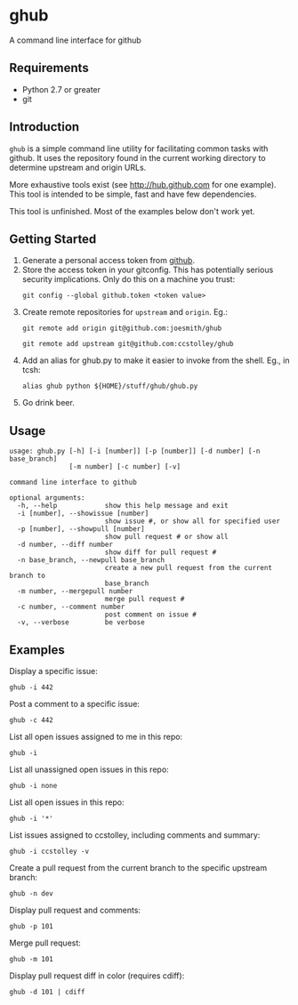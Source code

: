 ghub
====
A command line interface for github

## Requirements

- Python 2.7 or greater
- git

## Introduction

`ghub` is a simple command line utility for facilitating common
tasks with github. It uses the repository found in the current
working directory to determine upstream and origin URLs.

More exhaustive tools exist (see http://hub.github.com for one
example). This tool is intended to be simple, fast and have few
dependencies.

This tool is unfinished. Most of the examples below don't work yet.

## Getting Started

1. Generate a personal access token from
   [github](https://github.com/settings/applications).
2. Store the access token in your gitconfig. This has potentially
   serious security implications. Only do this on a machine you trust:
   ```
   git config --global github.token <token value>
   ```
3. Create remote repositories for `upstream` and `origin`. Eg.:
    ```
    git remote add origin git@github.com:joesmith/ghub

    git remote add upstream git@github.com:ccstolley/ghub
    ```
4. Add an alias for ghub.py to make it easier to invoke from the
   shell. Eg., in tcsh:
    ```
    alias ghub python ${HOME}/stuff/ghub/ghub.py
    ```
5. Go drink beer.

## Usage
```
usage: ghub.py [-h] [-i [number]] [-p [number]] [-d number] [-n base_branch]
               [-m number] [-c number] [-v]

command line interface to github

optional arguments:
  -h, --help            show this help message and exit
  -i [number], --showissue [number]
                        show issue #, or show all for specified user
  -p [number], --showpull [number]
                        show pull request # or show all
  -d number, --diff number
                        show diff for pull request #
  -n base_branch, --newpull base_branch
                        create a new pull request from the current branch to
                        base_branch
  -m number, --mergepull number
                        merge pull request #
  -c number, --comment number
                        post comment on issue #
  -v, --verbose         be verbose
```

## Examples

Display a specific issue:
    
    ghub -i 442

Post a comment to a specific issue:

    ghub -c 442

List all open issues assigned to me in this repo:
    
    ghub -i
    
List all unassigned open issues in this repo:

    ghub -i none
    
List all open issues in this repo:

    ghub -i '*'

List issues assigned to ccstolley, including comments and summary:

    ghub -i ccstolley -v

Create a pull request from the current branch to the specific upstream branch:

    ghub -n dev

Display pull request and comments:

    ghub -p 101
    
Merge pull request:

    ghub -m 101

Display pull request diff in color (requires cdiff):
    
    ghub -d 101 | cdiff
